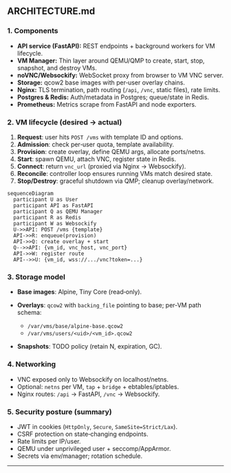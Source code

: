 ## ARCHITECTURE.md

### 1. Components

* **API service (FastAPI):** REST endpoints + background workers for VM lifecycle.
* **VM Manager:** Thin layer around QEMU/QMP to create, start, stop, snapshot, and destroy VMs.
* **noVNC/Websockify:** WebSocket proxy from browser to VM VNC server.
* **Storage:** qcow2 base images with per‑user overlay chains.
* **Nginx:** TLS termination, path routing (`/api`, `/vnc`, static files), rate limits.
* **Postgres & Redis:** Auth/metadata in Postgres; queue/state in Redis.
* **Prometheus:** Metrics scrape from FastAPI and node exporters.

### 2. VM lifecycle (desired → actual)

1. **Request**: user hits `POST /vms` with template ID and options.
2. **Admission**: check per‑user quota, template availability.
3. **Provision**: create overlay, define QEMU args, allocate ports/netns.
4. **Start**: spawn QEMU, attach VNC, register state in Redis.
5. **Connect**: return `vnc_url` (proxied via Nginx → Websockify).
6. **Reconcile**: controller loop ensures running VMs match desired state.
7. **Stop/Destroy**: graceful shutdown via QMP; cleanup overlay/network.

```mermaid
sequenceDiagram
  participant U as User
  participant API as FastAPI
  participant Q as QEMU Manager
  participant R as Redis
  participant W as Websockify
  U->>API: POST /vms {template}
  API->>R: enqueue(provision)
  API->>Q: create overlay + start
  Q-->>API: {vm_id, vnc_host, vnc_port}
  API->>W: register route
  API-->>U: {vm_id, wss://.../vnc?token=...}
```

### 3. Storage model

* **Base images**: Alpine, Tiny Core (read‑only).
* **Overlays**: `qcow2` with `backing_file` pointing to base; per‑VM path schema:

  * `/var/vms/base/alpine-base.qcow2`
  * `/var/vms/users/<uid>/<vm_id>.qcow2`
* **Snapshots**: TODO policy (retain N, expiration, GC).

### 4. Networking

* VNC exposed only to Websockify on localhost/netns.
* Optional: `netns` per VM, `tap` + `bridge` + ebtables/iptables.
* Nginx routes: `/api` → FastAPI, `/vnc` → Websockify.

### 5. Security posture (summary)

* JWT in cookies (`HttpOnly`, `Secure`, `SameSite=Strict/Lax`).
* CSRF protection on state‑changing endpoints.
* Rate limits per IP/user.
* QEMU under unprivileged user + seccomp/AppArmor.
* Secrets via env/manager; rotation schedule.

---